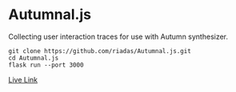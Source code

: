 # Autumnal.js
Collecting user interaction traces for use with Autumn synthesizer.

```
git clone https://github.com/riadas/Autumnal.js.git
cd Autumnal.js
flask run --port 3000
```

[Live Link](https://4502-128-30-60-165.ngrok-free.app/)
